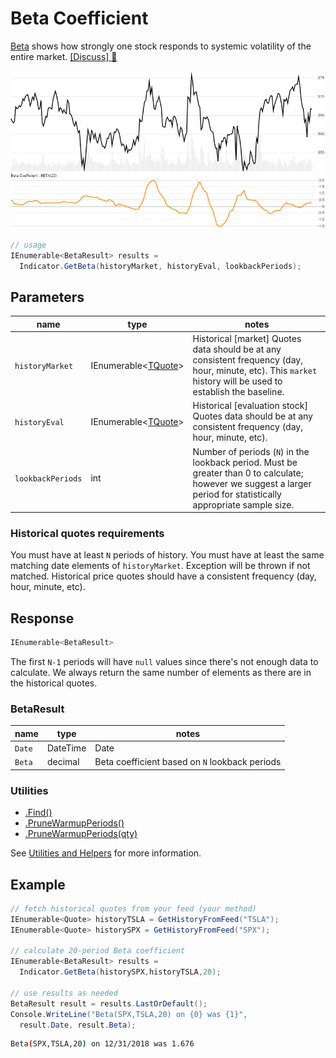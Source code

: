 ﻿# Beta Coefficient

[Beta](https://en.wikipedia.org/wiki/Beta_(finance)) shows how strongly one stock responds to systemic volatility of the entire market.
[[Discuss] :speech_balloon:](https://github.com/DaveSkender/Stock.Indicators/discussions/268 "Community discussion about this indicator")

![image](chart.png)

```csharp
// usage
IEnumerable<BetaResult> results =
  Indicator.GetBeta(historyMarket, historyEval, lookbackPeriods);  
```

## Parameters

| name | type | notes
| -- |-- |--
| `historyMarket` | IEnumerable\<[TQuote](../../docs/GUIDE.md#historical-quotes)\> | Historical [market] Quotes data should be at any consistent frequency (day, hour, minute, etc).  This `market` history will be used to establish the baseline.
| `historyEval` | IEnumerable\<[TQuote](../../docs/GUIDE.md#historical-quotes)\> | Historical [evaluation stock] Quotes data should be at any consistent frequency (day, hour, minute, etc).
| `lookbackPeriods` | int | Number of periods (`N`) in the lookback period.  Must be greater than 0 to calculate; however we suggest a larger period for statistically appropriate sample size.

### Historical quotes requirements

You must have at least `N` periods of history.  You must have at least the same matching date elements of `historyMarket`.  Exception will be thrown if not matched.  Historical price quotes should have a consistent frequency (day, hour, minute, etc).

## Response

```csharp
IEnumerable<BetaResult>
```

The first `N-1` periods will have `null` values since there's not enough data to calculate.  We always return the same number of elements as there are in the historical quotes.

### BetaResult

| name | type | notes
| -- |-- |--
| `Date` | DateTime | Date
| `Beta` | decimal | Beta coefficient based on `N` lookback periods

### Utilities

- [.Find()](../../docs/UTILITIES.md#find-indicator-result-by-date)
- [.PruneWarmupPeriods()](../../docs/UTILITIES.md#prune-warmup-periods)
- [.PruneWarmupPeriods(qty)](../../docs/UTILITIES.md#prune-warmup-periods)

See [Utilities and Helpers](../../docs/UTILITIES.md#content) for more information.

## Example

```csharp
// fetch historical quotes from your feed (your method)
IEnumerable<Quote> historyTSLA = GetHistoryFromFeed("TSLA");
IEnumerable<Quote> historySPX = GetHistoryFromFeed("SPX");

// calculate 20-period Beta coefficient
IEnumerable<BetaResult> results =
  Indicator.GetBeta(historySPX,historyTSLA,20);

// use results as needed
BetaResult result = results.LastOrDefault();
Console.WriteLine("Beta(SPX,TSLA,20) on {0} was {1}",
  result.Date, result.Beta);
```

```bash
Beta(SPX,TSLA,20) on 12/31/2018 was 1.676
```
